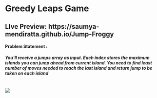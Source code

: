 # Greedy Leaps Game
<h2>LIve Preview: https://saumya-mendiratta.github.io/Jump-Froggy </h2>
<h4>Problem Statement :</h4>
<h5>You'll receive a jumps array as input. Each index stores the maximum islands you can jump ahead from current island. You need to find least number of moves needed to reach the last island and return jump to be taken on each island</h5>
<br>
<img src="https://user-images.githubusercontent.com/67758484/125233832-04333480-e2fd-11eb-8789-5105388afec0.png" >

